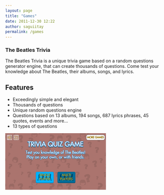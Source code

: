 ```yaml
---
layout: page
title: "Games"
date: 2011-12-30 12:22
author: saguiitay
permalink: /games
---
```


### The Beatles Trivia

The Beatles Trivia is a unique trivia game based on a random questions generator engine, that can create thousands of questions. Come test your knowledge about The Beatles, their albums, songs, and lyrics.

## Features

  - Exceedingly simple and elegant
  - Thousands of questions
  - Unique random questions engine
  - Questions based on 13 albums, 194 songs, 687 lyrics phrases, 45 quotes, events and more…
  - 13 types of questions

[![alt text][2]][1]

  [1]: ./images/the-beatles-trivia-unity/Screenshot_20160912-211315.png
  [2]: ./images/the-beatles-trivia-unity/Small_Screenshot_20160912-211315.png

